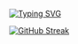 [![Typing SVG](https://readme-typing-svg.demolab.com?font=Fira+Code&weight=900&duration=2000&pause=400&color=F7F7F7&width=435&lines=Currently+building+...;Portfolio;Pracareer;Jenni+Manuscript)](https://git.io/typing-svg)

[![GitHub Streak](https://streak-stats.demolab.com/?user=JoeS51&theme=gotham)](https://git.io/streak-stats)


